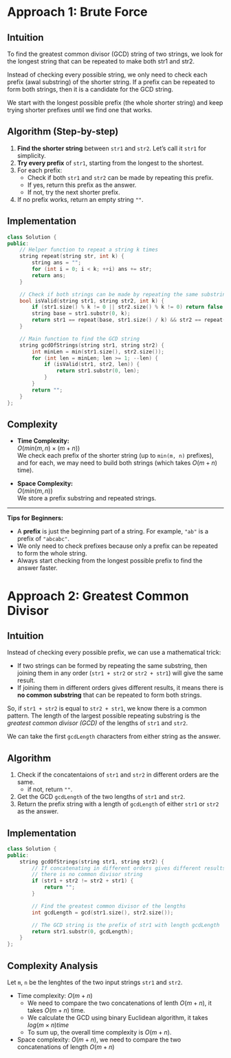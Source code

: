 # Approach 1: Brute Force

## Intuition

To find the greatest common divisor (GCD) string of two strings, we look for the
longest string that can be repeated to make both str1 and str2.

Instead of checking every possible string, we only need to check each prefix
(awal substring) of the shorter string. If a prefix can be repeated to form both
strings, then it is a candidate for the GCD string.

We start with the longest possible prefix (the whole shorter string) and keep
trying shorter prefixes until we find one that works.

## Algorithm (Step-by-step)

1. **Find the shorter string** between `str1` and `str2`. Let’s call it `str1`
   for simplicity.
2. **Try every prefix** of `str1`, starting from the longest to the shortest.
3. For each prefix:
   - Check if both `str1` and `str2` can be made by repeating this prefix.
   - If yes, return this prefix as the answer.
   - If not, try the next shorter prefix.
4. If no prefix works, return an empty string `""`.

## Implementation

```cpp
class Solution {
public:
    // Helper function to repeat a string k times
    string repeat(string str, int k) {
        string ans = "";
        for (int i = 0; i < k; ++i) ans += str;
        return ans;
    }

    // Check if both strings can be made by repeating the same substring of length k
    bool isValid(string str1, string str2, int k) {
        if (str1.size() % k != 0 || str2.size() % k != 0) return false;
        string base = str1.substr(0, k);
        return str1 == repeat(base, str1.size() / k) && str2 == repeat(base, str2.size() / k);
    }

    // Main function to find the GCD string
    string gcdOfStrings(string str1, string str2) {
        int minLen = min(str1.size(), str2.size());
        for (int len = minLen; len >= 1; --len) {
            if (isValid(str1, str2, len)) {
                return str1.substr(0, len);
            }
        }
        return "";
    }
};
```

## Complexity

- **Time Complexity:**  
  $O(min(m, n) \times (m + n))$  
  We check each prefix of the shorter string (up to `min(m, n)` prefixes), and
  for each, we may need to build both strings (which takes $O(m + n)$ time).

- **Space Complexity:**  
  $O(min(m, n))$  
  We store a prefix substring and repeated strings.

---

**Tips for Beginners:**

- A **prefix** is just the beginning part of a string. For example, `"ab"` is a
  prefix of `"abcabc"`.
- We only need to check prefixes because only a prefix can be repeated to form
  the whole string.
- Always start checking from the longest possible prefix to find the answer
  faster.

# Approach 2: Greatest Common Divisor

## Intuition

Instead of checking every possible prefix, we can use a mathematical trick:

- If two strings can be formed by repeating the same substring, then joining
  them in any order (`str1 + str2` or `str2 + str1`) will give the same result.
- If joining them in different orders gives different results, it means there is
  **no common substring** that can be repeated to form both strings.

So, if `str1 + str2` is equal to `str2 + str1`, we know there is a common
pattern. The length of the largest possible repeating substring is the _greatest
common divisor (GCD)_ of the lengths of `str1` and `str2`.

We can take the first `gcdLength` characters from either string as the answer.

## Algorithm

1. Check if the concatentaions of `str1` and `str2` in different orders are the
   same.
   - if not, return `""`.
2. Get the GCD `gcdLength` of the two lengths of `str1` and `str2`.
3. Return the prefix string with a length of `gcdLength` of either `str1` or
   `str2` as the answer.

## Implementation

```cpp
class Solution {
public:
    string gcdOfStrings(string str1, string str2) {
        // If concatenating in different orders gives different results,
        // there is no common divisor string
        if (str1 + str2 != str2 + str1) {
            return "";
        }

        // Find the greatest common divisor of the lengths
        int gcdLength = gcd(str1.size(), str2.size());

        // The GCD string is the prefix of str1 with length gcdLength
        return str1.substr(0, gcdLength);
    }
};
```

## Complexity Analysis

Let `m`, `n` be the lenghtes of the two input strings `str1` and `str2`.

- Time complexity: $O(m+n)$
  - We need to compare the two concatenations of lenth $O(m+n)$, it takes
    $O(m+n)$ time.
  - We calculate the GCD using binary Euclidean algorithm, it takes
    $log(m \times n) time$
  - To sum up, the overall time complexity is $O(m+n)$.
- Space complexity: $O(m+n)$, we need to compare the two concatenations of
  length $O(m+n)$
